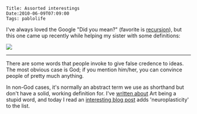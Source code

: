     Title: Assorted interestings
    Date:2010-06-09T07:09:00
    Tags: pablolife

I've always loved the Google "Did you mean?"  (favorite is [recursion][1]),
but this one came up recently while helping my sister with some definitions:

[![][2]][3]

---

There are some words that people invoke to give false credence to ideas. The
most obvious case is God; if you mention him/her, you can convince people of
pretty much anything.

In non-God cases, it's normally an abstract term we use as shorthand but don't
have a solid, working definition for. I've [written about][4] Art being a
stupid word, and today I read an [interesting blog post][5] adds
'neuroplasticity' to the list.


   [1]: http://www.google.com/search?client=safari&rls=en&q=recursion&ie=UTF-8&oe=UTF-8
   [2]: http://1.bp.blogspot.com/_3ys1dwfzc2w/TA-hPbpqeeI/AAAAAAAAAGI/F1EpENY-JoM/s320/Picture+1.png
   [3]: http://1.bp.blogspot.com/_3ys1dwfzc2w/TA-hPbpqeeI/AAAAAAAAAGI/F1EpENY-JoM/s1600/Picture+1.png
   [4]: http://www.morepaul.com/2010/04/video-games-and-failure-of-word-art.html
   [5]: http://www.mindhacks.com/blog/2010/06/neuroplasticity_is_a.html
